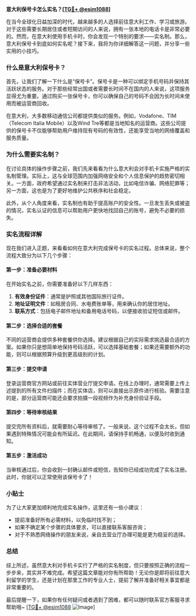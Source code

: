 **意大利保号卡怎么实名？[[TG💪+ @esim1088](https://t.me/s/esim1088)]**

在当今全球化日益加深的时代，越来越多的人选择前往意大利工作、学习或旅游。对于这些需要长期居住或者短期访问的人来说，拥有一张本地的电话卡是非常必要的。然而，在意大利使用手机卡时，你会发现一个特别的要求——实名制。那么，意大利保号卡到底如何实名呢？接下来，我将为你详细解答这一问题，并分享一些实用的小技巧。

### 什么是意大利保号卡？

首先，让我们了解一下什么是“保号卡”。保号卡是一种可以绑定手机号码并保持其活跃状态的服务。对于那些经常出国或者需要长时间不在国内的人来说，这项服务显得尤为重要。通过购买一张保号卡，你可以确保自己的号码不会因为长时间未使用而被运营商回收。

在意大利，大多数移动通信公司都提供类似的服务。例如，Vodafone、TIM（Telecom Italia Mobile）以及Wind Tre等都是当地知名的运营商。这些公司提供的保号卡不仅能够帮助用户维持现有号码的有效性，还能享受当地的网络覆盖和服务质量。

### 为什么需要实名制？

在讨论具体的操作步骤之前，我们先来看看为什么意大利会对手机卡实施严格的实名制管理。实际上，这与全球范围内加强网络安全和个人信息保护的趋势密切相关。一方面，政府希望通过实名制来打击非法活动，比如电信诈骗、网络犯罪等；另一方面，这也是为了更好地维护公共秩序和社会稳定。

此外，从个人角度来看，实名制也有助于提高账户的安全性。一旦发生丢失或被盗的情况，实名认证的信息可以帮助用户更快地找回自己的账号，避免不必要的损失。

### 实名流程详解

现在我们进入正题，来看看如何在意大利完成保号卡的实名过程。总体来说，整个流程大致分为以下几个步骤：

#### 第一步：准备必要材料
在开始实名之前，你需要准备好以下几样东西：
1. **有效身份证件**：通常是护照或其他国际旅行证件。
2. **地址证明文件**：如租房合同、水电费账单等，用来确认你的居住地址。
3. **联系方式**：包括电子邮件地址和备用电话号码，以便接收验证短信或邮件。

#### 第二步：选择合适的套餐
不同的运营商会提供多种套餐供你选择。建议根据自己的实际需求挑选最合适的方案。如果你只是想简单地保持号码活跃，可以选择基础套餐；如果还需要额外的功能，则可以根据预算升级到更高级别的计划。

#### 第三步：提交申请
登录运营商官方网站或前往实体营业厅提交申请。在线上办理时，通常需要上传上述提到的所有文件扫描件；而在实体店，则可以直接出示原件进行核验。需要注意的是，部分运营商可能还会要求拍摄一段视频作为补充身份验证手段。

#### 第四步：等待审核结果
提交完所有资料后，就需要耐心等待审核了。一般来说，这个过程不会太长，但如果遇到特殊情况可能会有所延迟。在此期间，请保持手机畅通，以便及时收到通知。

#### 第五步：激活成功
当审核通过后，你会收到一封确认邮件或短信，告知你已经成功完成了实名注册。此时，你就可以正常使用该保号卡了！

### 小贴士

为了让大家更加顺利地完成实名操作，这里还有一些小建议：
- 提前准备好所有必需材料，以免临时找不到；
- 如果不确定某个步骤的具体要求，可以直接联系客服咨询；
- 对于不熟悉网络操作的朋友来说，亲自去营业厅办理可能是更为稳妥的选择。

### 总结

综上所述，虽然意大利对手机卡实行了严格的实名制度，但只要按照正确的流程一步步来，其实并不难完成。希望这篇文章能对你有所帮助！无论你是即将前往意大利留学的学生，还是计划在那里工作的专业人士，提前了解并准备好相关事宜都是非常重要的。

最后提醒一下，如果你有任何疑问或者遇到了困难，都可以随时联系官方客服寻求帮助哦~ [[TG💪+ @esim1088](https://t.me/s/esim1088) ![Image](https://i.postimg.cc/4NQfJmqS/Snipaste-2025-05-13-00-14-12.png)]